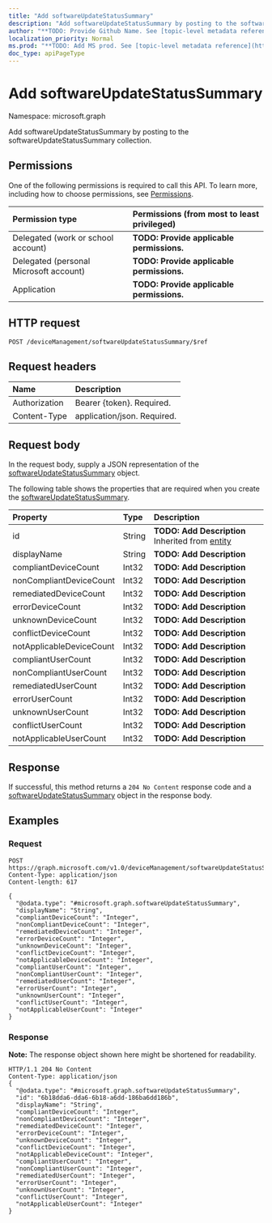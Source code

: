 ```yaml
---
title: "Add softwareUpdateStatusSummary"
description: "Add softwareUpdateStatusSummary by posting to the softwareUpdateStatusSummary collection."
author: "**TODO: Provide Github Name. See [topic-level metadata reference](https://msgo.azurewebsites.net/add/document/guidelines/metadata.html#topic-level-metadata)**"
localization_priority: Normal
ms.prod: "**TODO: Add MS prod. See [topic-level metadata reference](https://msgo.azurewebsites.net/add/document/guidelines/metadata.html#topic-level-metadata)**"
doc_type: apiPageType
---
```


# Add softwareUpdateStatusSummary

Namespace: microsoft.graph

Add softwareUpdateStatusSummary by posting to the softwareUpdateStatusSummary collection.

## Permissions
One of the following permissions is required to call this API. To learn more, including how to choose permissions, see [Permissions](/concepts/permissions-reference.md).

|Permission type|Permissions (from most to least privileged)|
|:---|:---|
|Delegated (work or school account)|**TODO: Provide applicable permissions.**|
|Delegated (personal Microsoft account)|**TODO: Provide applicable permissions.**|
|Application|**TODO: Provide applicable permissions.**|

## HTTP request

<!-- {
  "blockType": "ignored"
}
-->
``` http
POST /deviceManagement/softwareUpdateStatusSummary/$ref
```

## Request headers
|Name|Description|
|:---|:---|
|Authorization|Bearer {token}. Required.|
|Content-Type|application/json. Required.|

## Request body
In the request body, supply a JSON representation of the [softwareUpdateStatusSummary](../resources/intune-softwareupdatestatussummary.md) object.

The following table shows the properties that are required when you create the [softwareUpdateStatusSummary](../resources/intune-softwareupdatestatussummary.md).

|Property|Type|Description|
|:---|:---|:---|
|id|String|**TODO: Add Description** Inherited from [entity](../resources/entity.md)|
|displayName|String|**TODO: Add Description**|
|compliantDeviceCount|Int32|**TODO: Add Description**|
|nonCompliantDeviceCount|Int32|**TODO: Add Description**|
|remediatedDeviceCount|Int32|**TODO: Add Description**|
|errorDeviceCount|Int32|**TODO: Add Description**|
|unknownDeviceCount|Int32|**TODO: Add Description**|
|conflictDeviceCount|Int32|**TODO: Add Description**|
|notApplicableDeviceCount|Int32|**TODO: Add Description**|
|compliantUserCount|Int32|**TODO: Add Description**|
|nonCompliantUserCount|Int32|**TODO: Add Description**|
|remediatedUserCount|Int32|**TODO: Add Description**|
|errorUserCount|Int32|**TODO: Add Description**|
|unknownUserCount|Int32|**TODO: Add Description**|
|conflictUserCount|Int32|**TODO: Add Description**|
|notApplicableUserCount|Int32|**TODO: Add Description**|



## Response

If successful, this method returns a `204 No Content` response code and a [softwareUpdateStatusSummary](../resources/intune-softwareupdatestatussummary.md) object in the response body.

## Examples

### Request
<!-- {
  "blockType": "request",
  "name": "create_softwareupdatestatussummary_from_"
}
-->
``` http
POST https://graph.microsoft.com/v1.0/deviceManagement/softwareUpdateStatusSummary/$ref
Content-Type: application/json
Content-length: 617

{
  "@odata.type": "#microsoft.graph.softwareUpdateStatusSummary",
  "displayName": "String",
  "compliantDeviceCount": "Integer",
  "nonCompliantDeviceCount": "Integer",
  "remediatedDeviceCount": "Integer",
  "errorDeviceCount": "Integer",
  "unknownDeviceCount": "Integer",
  "conflictDeviceCount": "Integer",
  "notApplicableDeviceCount": "Integer",
  "compliantUserCount": "Integer",
  "nonCompliantUserCount": "Integer",
  "remediatedUserCount": "Integer",
  "errorUserCount": "Integer",
  "unknownUserCount": "Integer",
  "conflictUserCount": "Integer",
  "notApplicableUserCount": "Integer"
}
```


### Response
**Note:** The response object shown here might be shortened for readability.
<!-- {
  "blockType": "response",
  "truncated": true,
  "@odata.type": "microsoft.graph.softwareupdatestatussummary"
}
-->
``` http
HTTP/1.1 204 No Content
Content-Type: application/json
{
  "@odata.type": "#microsoft.graph.softwareUpdateStatusSummary",
  "id": "6b18dda6-dda6-6b18-a6dd-186ba6dd186b",
  "displayName": "String",
  "compliantDeviceCount": "Integer",
  "nonCompliantDeviceCount": "Integer",
  "remediatedDeviceCount": "Integer",
  "errorDeviceCount": "Integer",
  "unknownDeviceCount": "Integer",
  "conflictDeviceCount": "Integer",
  "notApplicableDeviceCount": "Integer",
  "compliantUserCount": "Integer",
  "nonCompliantUserCount": "Integer",
  "remediatedUserCount": "Integer",
  "errorUserCount": "Integer",
  "unknownUserCount": "Integer",
  "conflictUserCount": "Integer",
  "notApplicableUserCount": "Integer"
}
```

